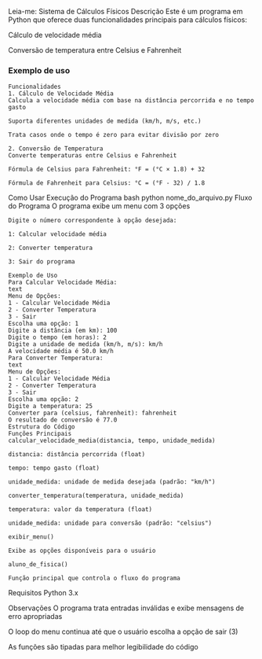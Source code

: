Leia-me: Sistema de Cálculos Físicos
Descrição
Este é um programa em Python que oferece duas funcionalidades principais para cálculos físicos:

Cálculo de velocidade média

Conversão de temperatura entre Celsius e Fahrenheit
### Exemplo de uso

```
Funcionalidades
1. Cálculo de Velocidade Média
Calcula a velocidade média com base na distância percorrida e no tempo gasto

Suporta diferentes unidades de medida (km/h, m/s, etc.)

Trata casos onde o tempo é zero para evitar divisão por zero
```

```
2. Conversão de Temperatura
Converte temperaturas entre Celsius e Fahrenheit

Fórmula de Celsius para Fahrenheit: °F = (°C × 1.8) + 32

Fórmula de Fahrenheit para Celsius: °C = (°F - 32) / 1.8
```

Como Usar
Execução do Programa
bash
python nome_do_arquivo.py
Fluxo do Programa
O programa exibe um menu com 3 opções
```
Digite o número correspondente à opção desejada:

1: Calcular velocidade média

2: Converter temperatura

3: Sair do programa

Exemplo de Uso
Para Calcular Velocidade Média:
text
Menu de Opções:
1 - Calcular Velocidade Média
2 - Converter Temperatura
3 - Sair
Escolha uma opção: 1
Digite a distância (em km): 100
Digite o tempo (em horas): 2
Digite a unidade de medida (km/h, m/s): km/h
A velocidade média é 50.0 km/h
Para Converter Temperatura:
text
Menu de Opções:
1 - Calcular Velocidade Média
2 - Converter Temperatura
3 - Sair
Escolha uma opção: 2
Digite a temperatura: 25
Converter para (celsius, fahrenheit): fahrenheit
O resultado de conversão é 77.0
Estrutura do Código
Funções Principais
calcular_velocidade_media(distancia, tempo, unidade_medida)

distancia: distância percorrida (float)

tempo: tempo gasto (float)

unidade_medida: unidade de medida desejada (padrão: "km/h")

converter_temperatura(temperatura, unidade_medida)

temperatura: valor da temperatura (float)

unidade_medida: unidade para conversão (padrão: "celsius")

exibir_menu()

Exibe as opções disponíveis para o usuário

aluno_de_fisica()

Função principal que controla o fluxo do programa
```
Requisitos
Python 3.x

Observações
O programa trata entradas inválidas e exibe mensagens de erro apropriadas

O loop do menu continua até que o usuário escolha a opção de sair (3)

As funções são tipadas para melhor legibilidade do código







